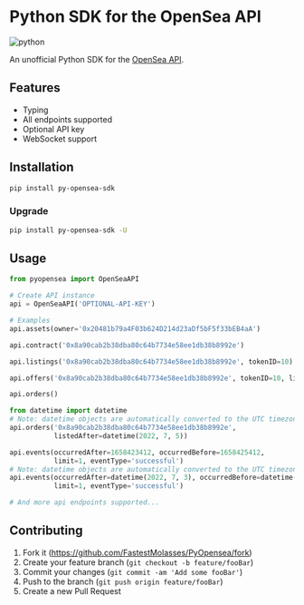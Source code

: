 # Python SDK for the OpenSea API

![python](https://github.com/FastestMolasses/PyOpenSea/actions/workflows/main.yaml/badge.svg)

An unofficial Python SDK for the [OpenSea API](https://docs.opensea.io/reference/api-overview).

## Features

-   Typing
-   All endpoints supported
-   Optional API key
-   WebSocket support

## Installation

```bash
pip install py-opensea-sdk
```

### Upgrade

```bash
pip install py-opensea-sdk -U
```

## Usage

```python
from pyopensea import OpenSeaAPI

# Create API instance
api = OpenSeaAPI('OPTIONAL-API-KEY')

# Examples
api.assets(owner='0x20481b79a4F03b624D214d23aDf5bF5f33bEB4aA')

api.contract('0x8a90cab2b38dba80c64b7734e58ee1db38b8992e')

api.listings('0x8a90cab2b38dba80c64b7734e58ee1db38b8992e', tokenID=10)

api.offers('0x8a90cab2b38dba80c64b7734e58ee1db38b8992e', tokenID=10, limit=5)

api.orders()

from datetime import datetime
# Note: datetime objects are automatically converted to the UTC timezone
api.orders('0x8a90cab2b38dba80c64b7734e58ee1db38b8992e',
           listedAfter=datetime(2022, 7, 5))

api.events(occurredAfter=1658423412, occurredBefore=1658425412,
           limit=1, eventType='successful')
# Note: datetime objects are automatically converted to the UTC timezone
api.events(occurredAfter=datetime(2022, 7, 3), occurredBefore=datetime(2022, 7, 5),
           limit=1, eventType='successful')

# And more api endpoints supported...
```

## Contributing

1. Fork it (<https://github.com/FastestMolasses/PyOpensea/fork>)
2. Create your feature branch (`git checkout -b feature/fooBar`)
3. Commit your changes (`git commit -am 'Add some fooBar'`)
4. Push to the branch (`git push origin feature/fooBar`)
5. Create a new Pull Request
